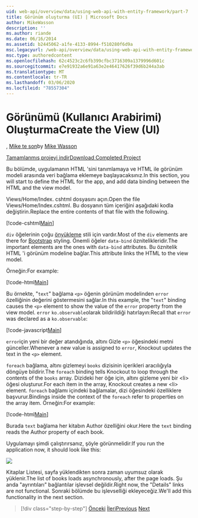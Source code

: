 ```yaml
---
uid: web-api/overview/data/using-web-api-with-entity-framework/part-7
title: Görünüm oluşturma (UI) | Microsoft Docs
author: MikeWasson
description: ''
ms.author: riande
ms.date: 06/16/2014
ms.assetid: b2445062-a1fe-4133-8994-f510280f6d9a
msc.legacyurl: /web-api/overview/data/using-web-api-with-entity-framework/part-7
msc.type: authoredcontent
ms.openlocfilehash: 62c4523c2c6fb399cfbc3716309a1379996d601c
ms.sourcegitcommit: e7e91932a6e91a63e2e46417626f39d6b244a3ab
ms.translationtype: MT
ms.contentlocale: tr-TR
ms.lasthandoff: 03/06/2020
ms.locfileid: "78557304"
---
```

# <a name="create-the-view-ui"></a><span data-ttu-id="d99b1-102">Görünümü (Kullanıcı Arabirimi) Oluşturma</span><span class="sxs-lookup"><span data-stu-id="d99b1-102">Create the View (UI)</span></span>

<span data-ttu-id="d99b1-103">, [Mike te son](https://github.com/MikeWasson)</span><span class="sxs-lookup"><span data-stu-id="d99b1-103">by [Mike Wasson](https://github.com/MikeWasson)</span></span>

[<span data-ttu-id="d99b1-104">Tamamlanmış projeyi indir</span><span class="sxs-lookup"><span data-stu-id="d99b1-104">Download Completed Project</span></span>](https://github.com/MikeWasson/BookService)

<span data-ttu-id="d99b1-105">Bu bölümde, uygulamanın HTML 'sini tanımlamaya ve HTML ile görünüm modeli arasında veri bağlama eklemeye başlayacaksınız.</span><span class="sxs-lookup"><span data-stu-id="d99b1-105">In this section, you will start to define the HTML for the app, and add data binding between the HTML and the view model.</span></span>

<span data-ttu-id="d99b1-106">Views/Home/Index. cshtml dosyasını açın.</span><span class="sxs-lookup"><span data-stu-id="d99b1-106">Open the file Views/Home/Index.cshtml.</span></span> <span data-ttu-id="d99b1-107">Bu dosyanın tüm içeriğini aşağıdaki kodla değiştirin.</span><span class="sxs-lookup"><span data-stu-id="d99b1-107">Replace the entire contents of that file with the following.</span></span>

[!code-cshtml[Main](part-7/samples/sample1.cshtml)]

<span data-ttu-id="d99b1-108">`div` öğelerinin çoğu [önyükleme](http://getbootstrap.com/) stili için vardır.</span><span class="sxs-lookup"><span data-stu-id="d99b1-108">Most of the `div` elements are there for [Bootstrap](http://getbootstrap.com/) styling.</span></span> <span data-ttu-id="d99b1-109">Önemli öğeler `data-bind` öznitelikleridir.</span><span class="sxs-lookup"><span data-stu-id="d99b1-109">The important elements are the ones with `data-bind` attributes.</span></span> <span data-ttu-id="d99b1-110">Bu öznitelik HTML 'i görünüm modeline bağlar.</span><span class="sxs-lookup"><span data-stu-id="d99b1-110">This attribute links the HTML to the view model.</span></span>

<span data-ttu-id="d99b1-111">Örneğin:</span><span class="sxs-lookup"><span data-stu-id="d99b1-111">For example:</span></span>

[!code-html[Main](part-7/samples/sample2.html)]

<span data-ttu-id="d99b1-112">Bu örnekte, &quot;`text`&quot; bağlama `<p>` öğenin görünüm modelinden `error` özelliğinin değerini göstermesini sağlar.</span><span class="sxs-lookup"><span data-stu-id="d99b1-112">In this example, the &quot;`text`&quot; binding causes the `<p>` element to show the value of the `error` property from the view model.</span></span> <span data-ttu-id="d99b1-113">`error` `ko.observable`olarak bildirildiği hatırlayın:</span><span class="sxs-lookup"><span data-stu-id="d99b1-113">Recall that `error` was declared as a `ko.observable`:</span></span>

[!code-javascript[Main](part-7/samples/sample3.js)]

<span data-ttu-id="d99b1-114">`error`için yeni bir değer atandığında, altını Gizle `<p>` öğesindeki metni günceller.</span><span class="sxs-lookup"><span data-stu-id="d99b1-114">Whenever a new value is assigned to `error`, Knockout updates the text in the `<p>` element.</span></span>

<span data-ttu-id="d99b1-115">`foreach` bağlama, altını gizlemeyi `books` dizisinin içerikleri aracılığıyla döngüye bildirir.</span><span class="sxs-lookup"><span data-stu-id="d99b1-115">The `foreach` binding tells Knockout to loop through the contents of the `books` array.</span></span> <span data-ttu-id="d99b1-116">Dizideki her öğe için, altını gizleme yeni bir &lt;li&gt; öğesi oluşturur.</span><span class="sxs-lookup"><span data-stu-id="d99b1-116">For each item in the array, Knockout creates a new &lt;li&gt; element.</span></span> <span data-ttu-id="d99b1-117">`foreach` bağlamı içindeki bağlamalar, dizi öğesindeki özelliklere başvurur.</span><span class="sxs-lookup"><span data-stu-id="d99b1-117">Bindings inside the context of the `foreach` refer to properties on the array item.</span></span> <span data-ttu-id="d99b1-118">Örneğin:</span><span class="sxs-lookup"><span data-stu-id="d99b1-118">For example:</span></span>

[!code-html[Main](part-7/samples/sample4.html)]

<span data-ttu-id="d99b1-119">Burada `text` bağlama her kitabın Author özelliğini okur.</span><span class="sxs-lookup"><span data-stu-id="d99b1-119">Here the `text` binding reads the Author property of each book.</span></span>

<span data-ttu-id="d99b1-120">Uygulamayı şimdi çalıştırırsanız, şöyle görünmelidir:</span><span class="sxs-lookup"><span data-stu-id="d99b1-120">If you run the application now, it should look like this:</span></span>

![](part-7/_static/image1.png)

<span data-ttu-id="d99b1-121">Kitaplar Listesi, sayfa yüklendikten sonra zaman uyumsuz olarak yüklenir.</span><span class="sxs-lookup"><span data-stu-id="d99b1-121">The list of books loads asynchronously, after the page loads.</span></span> <span data-ttu-id="d99b1-122">Şu anda &quot;ayrıntıları&quot; bağlantılar işlevsel değildir.</span><span class="sxs-lookup"><span data-stu-id="d99b1-122">Right now, the &quot;Details&quot; links are not functional.</span></span> <span data-ttu-id="d99b1-123">Sonraki bölümde bu işlevselliği ekleyeceğiz.</span><span class="sxs-lookup"><span data-stu-id="d99b1-123">We'll add this functionality in the next section.</span></span>

> [!div class="step-by-step"]
> <span data-ttu-id="d99b1-124">[Önceki](part-6.md)
> [İleri](part-8.md)</span><span class="sxs-lookup"><span data-stu-id="d99b1-124">[Previous](part-6.md)
[Next](part-8.md)</span></span>
